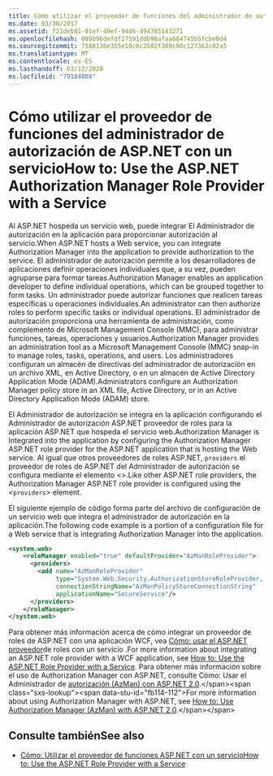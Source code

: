 ```yaml
---
title: Cómo utilizar el proveedor de funciones del administrador de autorización de ASP.NET con un servicio
ms.date: 03/30/2017
ms.assetid: f21deb81-91ef-49ef-94d6-494785143271
ms.openlocfilehash: 009b96defdf27591ddb98afaa684745b5fcbe0d4
ms.sourcegitcommit: 7588136e355e10cbc2582f389c90c127363c02a5
ms.translationtype: MT
ms.contentlocale: es-ES
ms.lasthandoff: 03/12/2020
ms.locfileid: "79184808"
---
```

# <a name="how-to-use-the-aspnet-authorization-manager-role-provider-with-a-service"></a><span data-ttu-id="fb114-102">Cómo utilizar el proveedor de funciones del administrador de autorización de ASP.NET con un servicio</span><span class="sxs-lookup"><span data-stu-id="fb114-102">How to: Use the ASP.NET Authorization Manager Role Provider with a Service</span></span>
<span data-ttu-id="fb114-103">Al ASP.NET hospeda un servicio web, puede integrar El Administrador de autorización en la aplicación para proporcionar autorización al servicio.</span><span class="sxs-lookup"><span data-stu-id="fb114-103">When ASP.NET hosts a Web service, you can integrate Authorization Manager into the application to provide authorization to the service.</span></span> <span data-ttu-id="fb114-104">El administrador de autorización permite a los desarrolladores de aplicaciones definir operaciones individuales que, a su vez, pueden agruparse para formar tareas.</span><span class="sxs-lookup"><span data-stu-id="fb114-104">Authorization Manager enables an application developer to define individual operations, which can be grouped together to form tasks.</span></span> <span data-ttu-id="fb114-105">Un administrador puede autorizar funciones que realicen tareas específicas u operaciones individuales.</span><span class="sxs-lookup"><span data-stu-id="fb114-105">An administrator can then authorize roles to perform specific tasks or individual operations.</span></span> <span data-ttu-id="fb114-106">El administrador de autorización proporciona una herramienta de administración, como complemento de Microsoft Management Console (MMC), para administrar funciones, tareas, operaciones y usuarios.</span><span class="sxs-lookup"><span data-stu-id="fb114-106">Authorization Manager provides an administration tool as a Microsoft Management Console (MMC) snap-in to manage roles, tasks, operations, and users.</span></span> <span data-ttu-id="fb114-107">Los administradores configuran un almacén de directivas del administrador de autorización en un archivo XML, en Active Directory, o en un almacén de Active Directory Application Mode (ADAM).</span><span class="sxs-lookup"><span data-stu-id="fb114-107">Administrators configure an Authorization Manager policy store in an XML file, Active Directory, or in an Active Directory Application Mode (ADAM) store.</span></span>  
  
 <span data-ttu-id="fb114-108">El Administrador de autorización se integra en la aplicación configurando el Administrador de autorización ASP.NET proveedor de roles para la aplicación ASP.NET que hospeda el servicio web.</span><span class="sxs-lookup"><span data-stu-id="fb114-108">Authorization Manager is Integrated into the application by configuring the Authorization Manager ASP.NET role provider for the ASP.NET application that is hosting the Web service.</span></span> <span data-ttu-id="fb114-109">Al igual que otros proveedores de roles ASP.NET, `providers` el proveedor de roles de ASP.NET del Administrador de autorización se configura mediante el elemento <>.</span><span class="sxs-lookup"><span data-stu-id="fb114-109">Like other ASP.NET role providers, the Authorization Manager ASP.NET role provider is configured using the <`providers`> element.</span></span>  
  
 <span data-ttu-id="fb114-110">El siguiente ejemplo de código forma parte del archivo de configuración de un servicio web que integra el administrador de autorización en la aplicación.</span><span class="sxs-lookup"><span data-stu-id="fb114-110">The following code example is a portion of a configuration file for a Web service that is integrating Authorization Manager into the application.</span></span>  
  
```xml  
<system.web>  
    <roleManager enabled="true" defaultProvider="AzManRoleProvider">  
      <providers>  
        <add name="AzManRoleProvider"  
             type="System.Web.Security.AuthorizationStoreRoleProvider, System.Web, Version=2.0.0.0, Culture=neutral, publicKeyToken=b03f5f7f11d50a3a"  
             connectionStringName="AzManPolicyStoreConnectionString"
             applicationName="SecureService"/>  
      </providers>  
    </roleManager>  
</system.web>  
```  
  
 <span data-ttu-id="fb114-111">Para obtener más información acerca de cómo integrar un proveedor de roles de ASP.NET con una aplicación WCF, vea [Cómo: usar el ASP.NET proveedor](../../../../docs/framework/wcf/feature-details/how-to-use-the-aspnet-role-provider-with-a-service.md)de roles con un servicio .</span><span class="sxs-lookup"><span data-stu-id="fb114-111">For more information about integrating an ASP.NET role provider with a WCF application, see [How to: Use the ASP.NET Role Provider with a Service](../../../../docs/framework/wcf/feature-details/how-to-use-the-aspnet-role-provider-with-a-service.md).</span></span> <span data-ttu-id="fb114-112">Para obtener más información sobre el uso de Authorization Manager con ASP.NET, consulte Cómo: Usar el Administrador de [autorización (AzMan) con ASP.NET 2.0](https://docs.microsoft.com/previous-versions/msp-n-p/ff649313(v=pandp.10)).</span><span class="sxs-lookup"><span data-stu-id="fb114-112">For more information about using Authorization Manager with ASP.NET, see [How to: Use Authorization Manager (AzMan) with ASP.NET 2.0](https://docs.microsoft.com/previous-versions/msp-n-p/ff649313(v=pandp.10)).</span></span>  
  
## <a name="see-also"></a><span data-ttu-id="fb114-113">Consulte también</span><span class="sxs-lookup"><span data-stu-id="fb114-113">See also</span></span>

- [<span data-ttu-id="fb114-114">Cómo: Utilizar el proveedor de funciones ASP.NET con un servicio</span><span class="sxs-lookup"><span data-stu-id="fb114-114">How to: Use the ASP.NET Role Provider with a Service</span></span>](../../../../docs/framework/wcf/feature-details/how-to-use-the-aspnet-role-provider-with-a-service.md)

